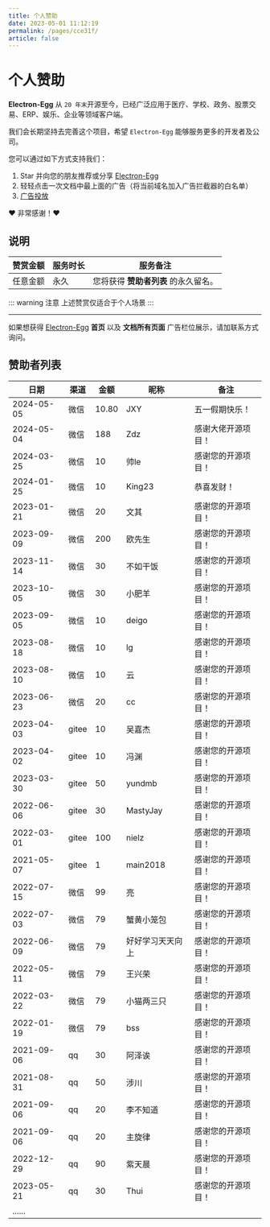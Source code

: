 ```yaml
---
title: 个人赞助
date: 2023-05-01 11:12:19
permalink: /pages/cce31f/
article: false
---
```


# 个人赞助

**Electron-Egg** 从 `20 年末`开源至今，已经广泛应用于医疗、学校、政务、股票交易、ERP、娱乐、企业等领域客户端。

我们会长期坚持去完善这个项目，希望 `Electron-Egg` 能够服务更多的开发者及公司。

您可以通过如下方式支持我们：

1. Star 并向您的朋友推荐或分享 [Electron-Egg](https://github.com/dromara/electron-egg)
2. 轻轻点击一次文档中最上面的广告（将当前域名加入广告拦截器的白名单）
3. [广告投放](/pages/fe2b29/)

❤️ 非常感谢！❤️

##  说明

| 赞赏金额 | 服务时长 | 服务备注                 |
|------|------|----------------------------|
| 任意金额 | 永久    | 您将获得 **赞助者列表** 的永久留名。      |


::: warning 注意
上述赞赏仅适合于个人场景
:::

------

如果想获得 [Electron-Egg](https://www.kaka996.com/) **首页** 以及 **文档所有页面** 广告栏位展示，请加联系方式询问。

##  赞助者列表
| 日期         | 渠道    | 金额    | 昵称         | 备注             |
|------------|-------|-------|------------|----------------|
| 2024-05-05 |  微信 | 10.80     | JXY |    五一假期快乐！   |
| 2024-05-04 |  微信 | 188    | Zdz |    感谢大佬开源项目！    |
| 2024-03-25 |  微信 | 10    | 帅le |    感谢您的开源项目！    |
| 2024-01-25 |  微信 | 10    | King23 |    恭喜发财！    |
| 2023-01-21 |  微信 | 20    | 文其 |    感谢您的开源项目！    |
| 2023-09-09 |  微信 | 200    | 欧先生 |    感谢您的开源项目！    |
| 2023-11-14 |  微信 | 30    | 不如干饭 |    感谢您的开源项目！    |
| 2023-10-05 |  微信 | 30    | 小肥羊 |    感谢您的开源项目！    |
| 2023-09-05 |  微信 | 10    | deigo |    感谢您的开源项目！    |
| 2023-08-18 |  微信 | 10    | lg |    感谢您的开源项目！    |
| 2023-08-10 |  微信 | 10    | 云 |    感谢您的开源项目！    |
| 2023-06-23 |  微信 | 20    | cc |    感谢您的开源项目！    |
| 2023-04-03 |  gitee | 10    | 吴嘉杰 |    感谢您的开源项目！    |
| 2023-04-02 |  gitee | 10    | 冯渊 |    感谢您的开源项目！    |
| 2023-03-30 |  gitee | 50    | yundmb |    感谢您的开源项目！    |
| 2022-06-06 |  gitee | 30    | MastyJay |    感谢您的开源项目！    |
| 2022-03-01 |  gitee | 100    | nielz |    感谢您的开源项目！    |
| 2021-05-07 |  gitee | 1    | main2018 |    感谢您的开源项目！    |
| 2022-07-15 |  微信 | 99    | 亮 |    感谢您的开源项目！    |
| 2022-07-03 |  微信 | 79    | 蟹黄小笼包 |    感谢您的开源项目！    |
| 2022-06-09 |  微信 | 79    | 好好学习天天向上 |    感谢您的开源项目！    |
| 2022-05-11 |  微信 | 79    | 王兴荣 |    感谢您的开源项目！    |
| 2022-03-22 |  微信 | 79    | 小猫两三只 |    感谢您的开源项目！    |
| 2022-01-19 |  微信 | 79    | bss |    感谢您的开源项目！    |
| 2021-09-06 |  qq | 30    | 阿泽诶 |    感谢您的开源项目！    |
| 2021-08-31 |  qq | 50    | 涉川  |    感谢您的开源项目！    |
| 2021-09-06 |  qq | 20    | 李不知道 |    感谢您的开源项目！    |
| 2021-09-06 |  qq | 20    | 主旋律 |    感谢您的开源项目！    |
| 2022-12-29 |  qq | 90    | 紫天晨 |    感谢您的开源项目！    |
| 2023-05-21 |  qq | 30    | Thui |    感谢您的开源项目！    |
| ...... |   |     |  |     |
